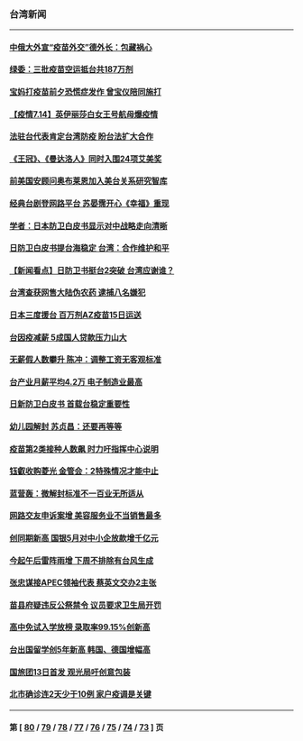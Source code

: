 ### 台湾新闻
---
#### [中俄大外宣“疫苗外交”德外长：包藏祸心](../../pages/ncid1349361/n13088413.md) 
#### [绿委：三批疫苗空运抵台共187万剂](../../pages/ncid1349361/n13088390.md) 
#### [宝妈打疫苗前夕恐慌症发作 曾宝仪陪同施打](../../pages/ncid1349361/n13087992.md) 
#### [【疫情7.14】英伊丽莎白女王号航母爆疫情](../../pages/ncid1349361/n13088210.md) 
#### [法驻台代表肯定台湾防疫 盼台法扩大合作](../../pages/ncid1349361/n13087895.md) 
#### [《王冠》、《曼达洛人》同时入围24项艾美奖](../../pages/ncid1349361/n13087918.md) 
#### [前美国安顾问奥布莱恩加入美台关系研究智库](../../pages/ncid1349361/n13087914.md) 
#### [经典台剧登网路平台 苏晏霈开心《幸福》重现](../../pages/ncid1349361/n13087698.md) 
#### [学者：日本防卫白皮书显示对中战略走向清晰](../../pages/ncid1349361/n13087420.md) 
#### [日防卫白皮书提台海稳定 台湾：合作维护和平](../../pages/ncid1349361/n13087396.md) 
#### [【新闻看点】日防卫书挺台2突破 台湾应谢谁？](../../pages/ncid1349361/n13087012.md) 
#### [台湾查获网售大陆伪农药 逮捕八名嫌犯](../../pages/ncid1349361/n13085083.md) 
#### [日本三度援台 百万剂AZ疫苗15日运送](../../pages/ncid1349361/n13086010.md) 
#### [台因疫减薪 5成国人贷款压力山大](../../pages/ncid1349361/n13086298.md) 
#### [无薪假人数攀升 陈冲：调整工资无客观标准](../../pages/ncid1349361/n13086303.md) 
#### [台产业月薪平均4.2万 电子制造业最高](../../pages/ncid1349361/n13086307.md) 
#### [日新防卫白皮书 首载台稳定重要性](../../pages/ncid1349361/n13086290.md) 
#### [幼儿园解封 苏贞昌：还要再等等](../../pages/ncid1349361/n13086107.md) 
#### [疫苗第2类接种人数飙 时力吁指挥中心说明](../../pages/ncid1349361/n13086109.md) 
#### [钰叡收购菱光 金管会：2特殊情况才能中止](../../pages/ncid1349361/n13086029.md) 
#### [蓝营轰：微解封标准不一百业无所适从](../../pages/ncid1349361/n13086113.md) 
#### [网路交友申诉案增 美容服务业不当销售最多](../../pages/ncid1349361/n13086115.md) 
#### [创同期新高 国银5月对中小企放款增千亿元](../../pages/ncid1349361/n13086179.md) 
#### [今起午后雷阵雨增 下周不排除有台风生成](../../pages/ncid1349361/n13086185.md) 
#### [张忠谋接APEC领袖代表 蔡英文交办2主张](../../pages/ncid1349361/n13086190.md) 
#### [苗县府疑违反公祭禁令 议员要求卫生局开罚](../../pages/ncid1349361/n13086123.md) 
#### [高中免试入学放榜 录取率99.15%创新高](../../pages/ncid1349361/n13086120.md) 
#### [台出国留学创5年新高 韩国、德国增幅高](../../pages/ncid1349361/n13086117.md) 
#### [国旅团13日首发 观光局吁创意包装](../../pages/ncid1349361/n13086074.md) 
#### [北市确诊连2天少于10例 家户疫调是关键](../../pages/ncid1349361/n13086066.md) 

---
#### 第 [ [80](./80.md) / [79](./79.md) / [78](./78.md) / [77](./77.md) / [76](./76.md) / [75](./75.md) / [74](./74.md) / [73](./73.md) ] 页
